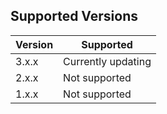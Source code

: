 ## Supported Versions

| Version    | Supported                |
| ---------- | ------------------------ |
| 3.x.x      | Currently updating       |
| 2.x.x      | Not supported            |
| 1.x.x      | Not supported            |
